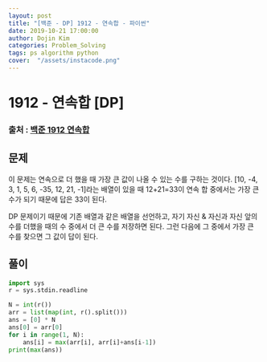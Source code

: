 ```yaml
---
layout: post
title: "[백준 - DP] 1912 - 연속합 - 파이썬"
date: 2019-10-21 17:00:00
author: Dojin Kim
categories: Problem_Solving
tags: ps algorithm python
cover:  "/assets/instacode.png"
---
```


# 1912 - 연속합 [DP]

### 출처 : <a href="https://www.acmicpc.net/problem/1912"> 백준 1912 연속합</a>

## 문제
이 문제는 연속으로 더 했을 때 가장 큰 값이 나올 수 있는 수를 구하는 것이다. [10, -4, 3, 1, 5, 6, -35, 12, 21, -1]라는 배열이 있을 때 12+21=33이 연속 합 중에서는 가장 큰 수가 되기 때문에 답은 33이 된다. 

DP 문제이기 때문에 기존 배열과 같은 배열을 선언하고, 자기 자신 & 자신과 자신 앞의 수를 더했을 때의 수 중에서 더 큰 수를 저장하면 된다. 그런 다음에 그 중에서 가장 큰 수를 찾으면 그 값이 답이 된다.

## 풀이
```python
import sys
r = sys.stdin.readline

N = int(r())
arr = list(map(int, r().split()))
ans = [0] * N
ans[0] = arr[0]
for i in range(1, N):
    ans[i] = max(arr[i], arr[i]+ans[i-1])
print(max(ans))
```